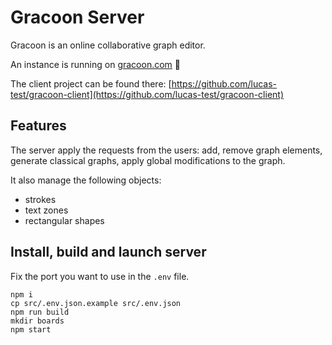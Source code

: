 # Gracoon Server

Gracoon is an online collaborative graph editor.

An instance is running on [gracoon.com](http://gracoon.com) :rocket:

The client project can be found there: [https://github.com/lucas-test/gracoon-client](https://github.com/lucas-test/gracoon-client)

## Features

The server apply the requests from the users: add, remove graph elements, generate classical graphs, apply global modifications to the graph.

It also manage the following objects:

- strokes
- text zones
- rectangular shapes


## Install, build and launch server

Fix the port you want to use in the `.env` file.

    npm i
    cp src/.env.json.example src/.env.json 
    npm run build
    mkdir boards
    npm start
